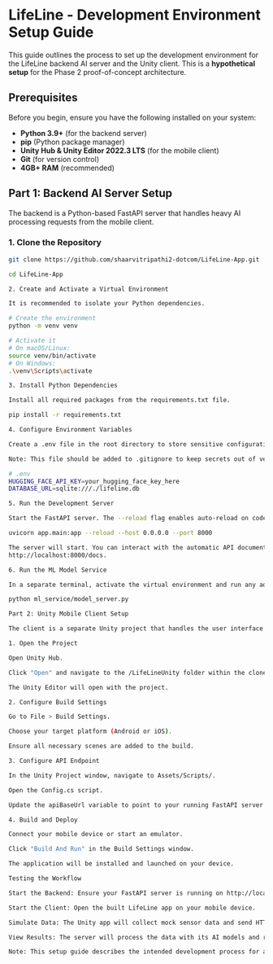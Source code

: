 # LifeLine - Development Environment Setup Guide

This guide outlines the process to set up the development environment for the LifeLine backend AI server and the Unity client. This is a **hypothetical setup** for the Phase 2 proof-of-concept architecture.

## Prerequisites

Before you begin, ensure you have the following installed on your system:

*   **Python 3.9+** (for the backend server)
*   **pip** (Python package manager)
*   **Unity Hub & Unity Editor 2022.3 LTS** (for the mobile client)
*   **Git** (for version control)
*   **4GB+ RAM** (recommended)

## Part 1: Backend AI Server Setup

The backend is a Python-based FastAPI server that handles heavy AI processing requests from the mobile client.

### 1. Clone the Repository
```bash
git clone https://github.com/shaarvitripathi2-dotcom/LifeLine-App.git

cd LifeLine-App

2. Create and Activate a Virtual Environment

It is recommended to isolate your Python dependencies.

# Create the environment
python -m venv venv

# Activate it
# On macOS/Linux:
source venv/bin/activate
# On Windows:
.\venv\Scripts\activate

3. Install Python Dependencies

Install all required packages from the requirements.txt file.

pip install -r requirements.txt

4. Configure Environment Variables

Create a .env file in the root directory to store sensitive configuration like API keys. 

Note: This file should be added to .gitignore to keep secrets out of version control.

# .env
HUGGING_FACE_API_KEY=your_hugging_face_key_here
DATABASE_URL=sqlite:///./lifeline.db

5. Run the Development Server

Start the FastAPI server. The --reload flag enables auto-reload on code changes.

uvicorn app.main:app --reload --host 0.0.0.0 --port 8000

The server will start. You can interact with the automatic API documentation at 
http://localhost:8000/docs.

6. Run the ML Model Service

In a separate terminal, activate the virtual environment and run any additional model serving scripts.

python ml_service/model_server.py

Part 2: Unity Mobile Client Setup

The client is a separate Unity project that handles the user interface and sensor data collection.

1. Open the Project

Open Unity Hub.

Click "Open" and navigate to the /LifeLineUnity folder within the cloned repository.

The Unity Editor will open with the project.

2. Configure Build Settings

Go to File > Build Settings.

Choose your target platform (Android or iOS).

Ensure all necessary scenes are added to the build.

3. Configure API Endpoint

In the Unity Project window, navigate to Assets/Scripts/.

Open the Config.cs script.

Update the apiBaseUrl variable to point to your running FastAPI server (e.g., http://localhost:8000 or your network IP for device testing).

4. Build and Deploy

Connect your mobile device or start an emulator.

Click "Build And Run" in the Build Settings window.

The application will be installed and launched on your device.

Testing the Workflow

Start the Backend: Ensure your FastAPI server is running on http://localhost:8000.

Start the Client: Open the built LifeLine app on your mobile device.

Simulate Data: The Unity app will collect mock sensor data and send HTTP requests (e.g., POST /api/analyze-sensor-data) to the backend.

View Results: The server will process the data with its AI models and return a JSON response, which the app will use to trigger alerts or voice guidance.

Note: This setup guide describes the intended development process for a full implementation, as described in the project's architecture.
